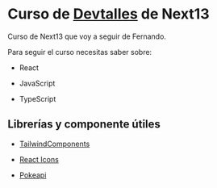 # Curso de [Devtalles](https://devtalles.com) de Next13

Curso de Next13 que voy a seguir de Fernando.

Para seguir el curso necesitas saber sobre:

  - React
  
  - JavaScript

  - TypeScript

## Librerías y componente útiles

- [TailwindComponents](https://tailwindcomponents.com)

- [React Icons](https://react-icons.github.io/react-icons/)

- [Pokeapi](https://pokeapi.co)
